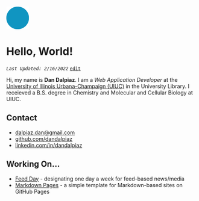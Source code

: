 
![Dan Dalpiaz](assets/user/home.png)

# Hello, World!

_`Last Updated: 2/16/2022`_ [`edit`](https://github.com/dandalpiaz/dandalpiaz.github.io/edit/master/README.md)

Hi, my name is **Dan Dalpiaz**. I am a _Web Application Developer_ at the [University of Illinois Urbana-Champaign (UIUC)](http://illinois.edu/) in the University Library. I receieved a B.S. degree in Chemistry and Molecular and Cellular Biology at UIUC.

## Contact

- [dalpiaz.dan@gmail.com](mailto:dalpiaz.dan@gmail.com)
- [github.com/dandalpiaz](https://github.com/dandalpiaz)
- [linkedin.com/in/dandalpiaz](https://www.linkedin.com/in/dandalpiaz/)

## Working On...

- [Feed Day](https://dandalpiaz.github.io/?page=feed-day) - designating one day a week for feed-based news/media
- [Markdown Pages](https://dandalpiaz.github.io/markdown-pages/) - a simple template for Markdown-based sites on GitHub Pages
